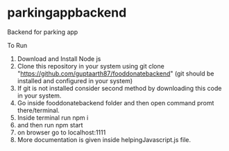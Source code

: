 # parkingappbackend
Backend for parking app

To Run

1. Download and Install Node js
2. Clone this repository in your system using git clone "https://github.com/guptaarth87/fooddonatebackend" (git should be installed and configured in your system)
3. If git is not installed consider second method by downloading this code in your system.
4. Go inside fooddonatebackend folder and then open command promt there/terminal.
5. Inside terminal run npm i
6. and then run npm start
7. on browser go to localhost:1111
8. More documentation is given inside helpingJavascript.js file.
